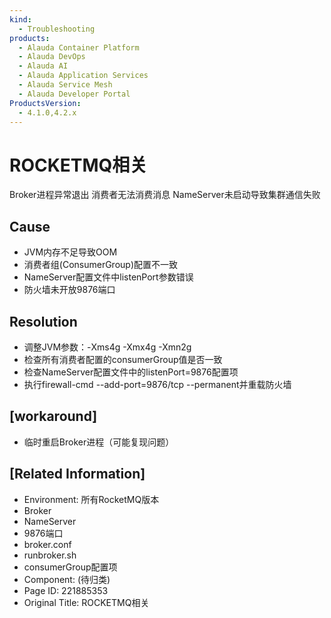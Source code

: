 ```yaml
---
kind:
  - Troubleshooting
products:
  - Alauda Container Platform
  - Alauda DevOps
  - Alauda AI
  - Alauda Application Services
  - Alauda Service Mesh
  - Alauda Developer Portal
ProductsVersion:
  - 4.1.0,4.2.x
---
```

<!-- A type of document that involves encountering a fault, diagnosing it, performing root cause analysis, and providing solutions. -->

# ROCKETMQ相关

Broker进程异常退出 消费者无法消费消息 NameServer未启动导致集群通信失败

## Cause
- JVM内存不足导致OOM
- 消费者组(ConsumerGroup)配置不一致
- NameServer配置文件中listenPort参数错误
- 防火墙未开放9876端口

## Resolution
- 调整JVM参数：-Xms4g -Xmx4g -Xmn2g
- 检查所有消费者配置的consumerGroup值是否一致
- 检查NameServer配置文件中的listenPort=9876配置项
- 执行firewall-cmd --add-port=9876/tcp --permanent并重载防火墙

## [workaround]
- 临时重启Broker进程（可能复现问题）

## [Related Information]
- Environment: 所有RocketMQ版本
- Broker
- NameServer
- 9876端口
- broker.conf
- runbroker.sh
- consumerGroup配置项
- Component: (待归类)
- Page ID: 221885353
- Original Title: ROCKETMQ相关

